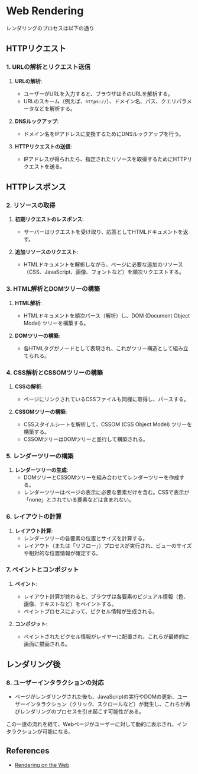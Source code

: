 # Web Rendering

レンダリングのプロセスは以下の通り

## HTTPリクエスト

### 1. URLの解析とリクエスト送信

1. **URLの解析**:
   - ユーザーがURLを入力すると、ブラウザはそのURLを解析する。
   - URLのスキーム（例えば、`https://`）、ドメイン名、パス、クエリパラメータなどを解析する。

2. **DNSルックアップ**:
   - ドメイン名をIPアドレスに変換するためにDNSルックアップを行う。

3. **HTTPリクエストの送信**:
   - IPアドレスが得られたら、指定されたリソースを取得するためにHTTPリクエストを送る。

## HTTPレスポンス

### 2. リソースの取得

1. **初期リクエストのレスポンス**:
   - サーバーはリクエストを受け取り、応答としてHTMLドキュメントを返す。

2. **追加リソースのリクエスト**:
   - HTMLドキュメントを解析しながら、ページに必要な追加のリソース（CSS、JavaScript、画像、フォントなど）を順次リクエストする。

### 3. HTML解析とDOMツリーの構築

1. **HTML解析**:
   - HTMLドキュメントを順次パース（解析）し、DOM (Document Object Model) ツリーを構築する。

2. **DOMツリーの構築**:
   - 各HTMLタグがノードとして表現され、これがツリー構造として組み立てられる。

### 4. CSS解析とCSSOMツリーの構築

1. **CSSの解析**:
   - ページにリンクされているCSSファイルも同様に取得し、パースする。

2. **CSSOMツリーの構築**:
   - CSSスタイルシートを解析して、CSSOM (CSS Object Model) ツリーを構築する。
   - CSSOMツリーはDOMツリーと並行して構築される。

### 5. レンダーツリーの構築

1. **レンダーツリーの生成**:
   - DOMツリーとCSSOMツリーを組み合わせてレンダーツリーを作成する。
   - レンダーツリーはページの表示に必要な要素だけを含む。CSSで表示が「none」とされている要素などは含まれない。

### 6. レイアウトの計算

1. **レイアウト計算**:
   - レンダーツリーの各要素の位置とサイズを計算する。
   - レイアウト（または「リフロー」）プロセスが実行され、ビューのサイズや相対的な位置情報が確定する。

### 7. ペイントとコンポジット

1. **ペイント**:
   - レイアウト計算が終わると、ブラウザは各要素のビジュアル情報（色、画像、テキストなど）をペイントする。
   - ペイントプロセスによって、ピクセル情報が生成される。

2. **コンポジット**:
   - ペイントされたピクセル情報がレイヤーに配置され、これらが最終的に画面に描画される。

## レンダリング後

### 8. ユーザーインタラクションの対応

- ページがレンダリングされた後も、JavaScriptの実行やDOMの更新、ユーザーインタラクション（クリック、スクロールなど）が発生し、これらが再びレンダリングのプロセスを引き起こす可能性がある。

この一連の流れを経て、Webページがユーザーに対して動的に表示され、インタラクションが可能になる。

## References

- [Rendering on the Web](https://developers.google.com/web/updates/2019/02/rendering-on-the-web)
